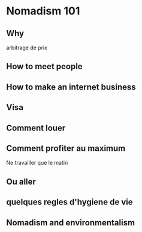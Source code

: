 # Nomadism 101

## Why

arbitrage de prix


## How to meet people

## How to make an internet business

## Visa

## Comment louer

## Comment profiter au maximum
Ne travailler que le matin

## Ou aller

## quelques regles d'hygiene de vie


## Nomadism and environmentalism
